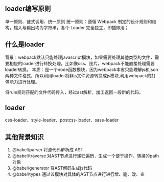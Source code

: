## loader编写原则
单一原则、链式调用、统一原则
统一原则：遵循 Webpack 制定的设计规则和结构，输入与输出均为字符串，各个 Loader 完全独立，即插即用；

## 什么是loader
背景：webpack默认只能处理javascript模块，如果需要处理其他类型的文件，需要相应的loader进行转换处理。比如像css、图片，webpack不能直接处理需要loader转换。
本质：是一个node函数模块，因为webpack本省只能理解js和json两种文件格式，所以利用loader将非js文件资源转换成js模块,利用webpack的打包能力进行处理。

将rule规则匹配的文件代码传入，经过ast解析，加工返回一段新的代码。

## loader
css-loader、style-loader、postcss-loader、sass-loader
## 其他背景知识
1. @babel/parser 将源代码解析成 AST
2. @babel/traverse 对AST节点进行递归遍历，生成一个便于操作、转换的path对象
3. @babel/generator 将AST解码生成js代码
4. @babel/types 通过该模块对具体的AST节点进行进行增、删、改、查